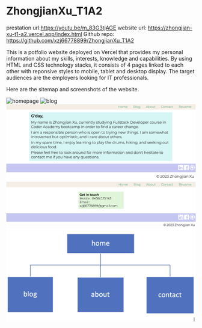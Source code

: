 # ZhongjianXu_T1A2
prestation url:https://youtu.be/m_83G3tjAGE
website url: https://zhongjian-xu-t1-a2.vercel.app/index.html
Github repo: https://github.com/xzj66778899/ZhongjianXu_T1A2

This is a potfolio website deployed on Vercel that provides my personal information about my skills, interests, knowledge and capabilities. By using HTML and CSS technology stacks, it consists of 4 pages linked to each other with reponsive styles to mobile, tablet and desktop display.
The target audiences are the employers looking for IT professionals.

Here are the sitemap and screenshots of the website.

![homepage](docs/home.png)
![blog](docs/blog.png)
![about](docs/about.png)
![contact](docs/contact.png)
![sitemap](docs/sitemap.png)
